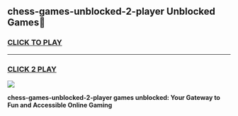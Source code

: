 
## chess-games-unblocked-2-player Unblocked Games👋
<h3>
<a href="https://news.freeplayer.one?title=chess-games-unblocked-2-player&ref=16F">CLICK TO PLAY</a></h3>
<hr>

<h3>
<a href="https://news.freeplayer.one?title=chess-games-unblocked-2-player&ref=16F">CLICK 2 PLAY</a>
  
</h3>

<a href="https://news.freeplayer.one?title=chess-games-unblocked-2-player&ref=16F/"><img src="https://clearcache.store/games.png"></a>


**chess-games-unblocked-2-player games unblocked: Your Gateway to Fun and Accessible Online Gaming**
